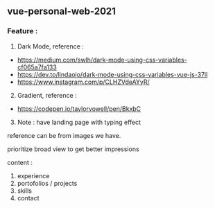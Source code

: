 ## vue-personal-web-2021

### Feature :

1. Dark Mode, reference :

- https://medium.com/swlh/dark-mode-using-css-variables-cf065a7fa133
- https://dev.to/lindaojo/dark-mode-using-css-variables-vue-js-37il
- https://www.instagram.com/p/CLHZVdeAYyR/

2. Gradient, reference :

- https://codepen.io/taylorvowell/pen/BkxbC

3. Note :
   have landing page with typing effect

reference can be from images we have.

prioritize broad view to get better impressions

content :

1. experience
2. portofolios / projects
3. skills
4. contact
